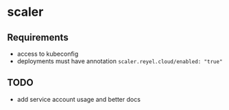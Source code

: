 # scaler

## Requirements

- access to kubeconfig
- deployments must have annotation `scaler.reyel.cloud/enabled: "true"`


## TODO

- add service account usage and better docs